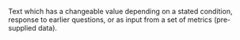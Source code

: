 Text which has a changeable value depending on a stated condition, response to earlier questions, or as input from a set of metrics (pre-supplied data).